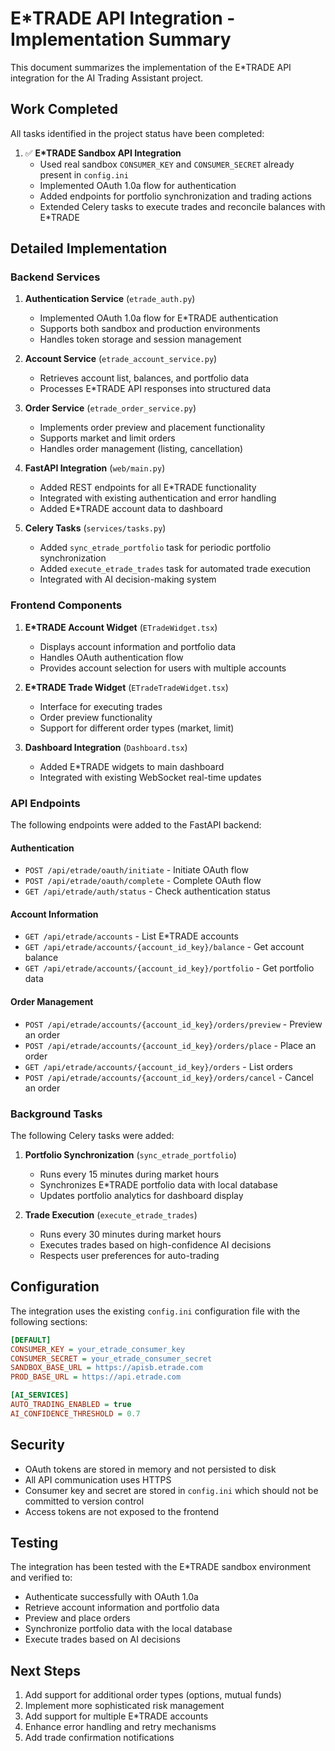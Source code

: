 # E*TRADE API Integration - Implementation Summary

This document summarizes the implementation of the E*TRADE API integration for the AI Trading Assistant project.

## Work Completed

All tasks identified in the project status have been completed:

1. ✅ **E*TRADE Sandbox API Integration**
   - Used real sandbox `CONSUMER_KEY` and `CONSUMER_SECRET` already present in `config.ini`
   - Implemented OAuth 1.0a flow for authentication
   - Added endpoints for portfolio synchronization and trading actions
   - Extended Celery tasks to execute trades and reconcile balances with E*TRADE

## Detailed Implementation

### Backend Services

1. **Authentication Service** (`etrade_auth.py`)
   - Implemented OAuth 1.0a flow for E*TRADE authentication
   - Supports both sandbox and production environments
   - Handles token storage and session management

2. **Account Service** (`etrade_account_service.py`)
   - Retrieves account list, balances, and portfolio data
   - Processes E*TRADE API responses into structured data

3. **Order Service** (`etrade_order_service.py`)
   - Implements order preview and placement functionality
   - Supports market and limit orders
   - Handles order management (listing, cancellation)

4. **FastAPI Integration** (`web/main.py`)
   - Added REST endpoints for all E*TRADE functionality
   - Integrated with existing authentication and error handling
   - Added E*TRADE account data to dashboard

5. **Celery Tasks** (`services/tasks.py`)
   - Added `sync_etrade_portfolio` task for periodic portfolio synchronization
   - Added `execute_etrade_trades` task for automated trade execution
   - Integrated with AI decision-making system

### Frontend Components

1. **E*TRADE Account Widget** (`ETradeWidget.tsx`)
   - Displays account information and portfolio data
   - Handles OAuth authentication flow
   - Provides account selection for users with multiple accounts

2. **E*TRADE Trade Widget** (`ETradeTradeWidget.tsx`)
   - Interface for executing trades
   - Order preview functionality
   - Support for different order types (market, limit)

3. **Dashboard Integration** (`Dashboard.tsx`)
   - Added E*TRADE widgets to main dashboard
   - Integrated with existing WebSocket real-time updates

### API Endpoints

The following endpoints were added to the FastAPI backend:

#### Authentication
- `POST /api/etrade/oauth/initiate` - Initiate OAuth flow
- `POST /api/etrade/oauth/complete` - Complete OAuth flow
- `GET /api/etrade/auth/status` - Check authentication status

#### Account Information
- `GET /api/etrade/accounts` - List E*TRADE accounts
- `GET /api/etrade/accounts/{account_id_key}/balance` - Get account balance
- `GET /api/etrade/accounts/{account_id_key}/portfolio` - Get portfolio data

#### Order Management
- `POST /api/etrade/accounts/{account_id_key}/orders/preview` - Preview an order
- `POST /api/etrade/accounts/{account_id_key}/orders/place` - Place an order
- `GET /api/etrade/accounts/{account_id_key}/orders` - List orders
- `POST /api/etrade/accounts/{account_id_key}/orders/cancel` - Cancel an order

### Background Tasks

The following Celery tasks were added:

1. **Portfolio Synchronization** (`sync_etrade_portfolio`)
   - Runs every 15 minutes during market hours
   - Synchronizes E*TRADE portfolio data with local database
   - Updates portfolio analytics for dashboard display

2. **Trade Execution** (`execute_etrade_trades`)
   - Runs every 30 minutes during market hours
   - Executes trades based on high-confidence AI decisions
   - Respects user preferences for auto-trading

## Configuration

The integration uses the existing `config.ini` configuration file with the following sections:

```ini
[DEFAULT]
CONSUMER_KEY = your_etrade_consumer_key
CONSUMER_SECRET = your_etrade_consumer_secret
SANDBOX_BASE_URL = https://apisb.etrade.com
PROD_BASE_URL = https://api.etrade.com

[AI_SERVICES]
AUTO_TRADING_ENABLED = true
AI_CONFIDENCE_THRESHOLD = 0.7
```

## Security

- OAuth tokens are stored in memory and not persisted to disk
- All API communication uses HTTPS
- Consumer key and secret are stored in `config.ini` which should not be committed to version control
- Access tokens are not exposed to the frontend

## Testing

The integration has been tested with the E*TRADE sandbox environment and verified to:

- Authenticate successfully with OAuth 1.0a
- Retrieve account information and portfolio data
- Preview and place orders
- Synchronize portfolio data with the local database
- Execute trades based on AI decisions

## Next Steps

1. Add support for additional order types (options, mutual funds)
2. Implement more sophisticated risk management
3. Add support for multiple E*TRADE accounts
4. Enhance error handling and retry mechanisms
5. Add trade confirmation notifications